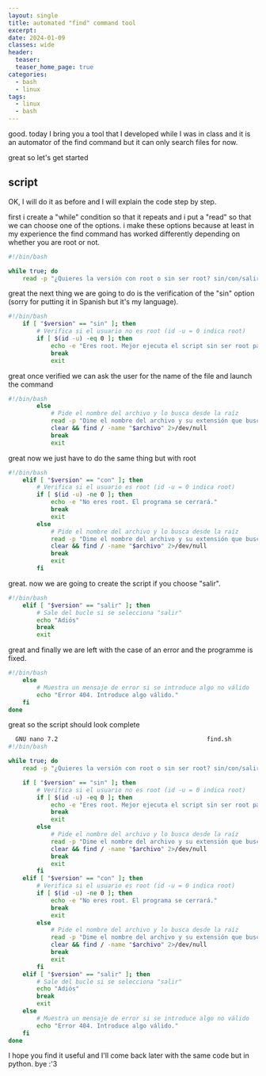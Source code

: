 ```yaml
---
layout: single
title: automated "find" command tool
excerpt: 
date: 2024-01-09
classes: wide
header:
  teaser: 
  teaser_home_page: true
categories:
  - bash
  - linux
tags:  
  - linux
  - bash
---
```


good. today I bring you a tool that I developed while I was in class and it is an automator of the find command but it can only search files for now. 

great so let's get started

## script

OK, I will do it as before and I will explain the code step by step. 

first i create a "while" condition so that it repeats and i put a "read" so that we can choose one of the options. i make these options because at least in my experience the find command has worked differently depending on whether you are root or not. 

```bash
#!/bin/bash

while true; do
    read -p "¿Quieres la versión con root o sin ser root? sin/con/salir: " version


```

great the next thing we are going to do is the verification of the "sin" option (sorry for putting it in Spanish but it's my language).

```bash
#!/bin/bash
    if [ "$version" == "sin" ]; then
        # Verifica si el usuario no es root (id -u = 0 indica root)
        if [ $(id -u) -eq 0 ]; then
            echo -e "Eres root. Mejor ejecuta el script sin ser root para un mejor funcionamiento."
            break
            exit

```

great once verified we can ask the user for the name of the file and launch the command

```bash
#!/bin/bash
        else
            # Pide el nombre del archivo y lo busca desde la raíz
            read -p "Dime el nombre del archivo y su extensión que buscas, buscaré desde la raíz: " archivo
            clear && find / -name "$archivo" 2>/dev/null
            break
            exit

```

great now we just have to do the same thing but with root

```bash
#!/bin/bash
    elif [ "$version" == "con" ]; then
        # Verifica si el usuario es root (id -u = 0 indica root)
        if [ $(id -u) -ne 0 ]; then
            echo -e "No eres root. El programa se cerrará."
            break
            exit
        else
            # Pide el nombre del archivo y lo busca desde la raíz
            read -p "Dime el nombre del archivo y su extensión que buscas, buscaré desde la raíz: " archivo
            clear && find / -name "$archivo" 2>/dev/null
            break
            exit
        fi

```

great. now we are going to create the script if you choose "salir".

```bash
#!/bin/bash
    elif [ "$version" == "salir" ]; then
        # Sale del bucle si se selecciona "salir"
        echo "Adiós"
        break
        exit
```

great and finally we are left with the case of an error and the programme is fixed.

```bash
#!/bin/bash
    else
        # Muestra un mensaje de error si se introduce algo no válido
        echo "Error 404. Introduce algo válido."
    fi
done


```

great so the script should look complete

```bash
  GNU nano 7.2                                          find.sh                                                    
#!/bin/bash

while true; do
    read -p "¿Quieres la versión con root o sin ser root? sin/con/salir: " version

    if [ "$version" == "sin" ]; then
        # Verifica si el usuario no es root (id -u = 0 indica root)
        if [ $(id -u) -eq 0 ]; then
            echo -e "Eres root. Mejor ejecuta el script sin ser root para un mejor funcionamiento."
            break
            exit
        else
            # Pide el nombre del archivo y lo busca desde la raíz
            read -p "Dime el nombre del archivo y su extensión que buscas, buscaré desde la raíz: " archivo
            clear && find / -name "$archivo" 2>/dev/null
            break
            exit
        fi
    elif [ "$version" == "con" ]; then
        # Verifica si el usuario es root (id -u = 0 indica root)
        if [ $(id -u) -ne 0 ]; then
            echo -e "No eres root. El programa se cerrará."
            break
            exit
        else
            # Pide el nombre del archivo y lo busca desde la raíz
            read -p "Dime el nombre del archivo y su extensión que buscas, buscaré desde la raíz: " archivo
            clear && find / -name "$archivo" 2>/dev/null
            break
            exit
        fi
    elif [ "$version" == "salir" ]; then
        # Sale del bucle si se selecciona "salir"
        echo "Adiós"
        break
        exit
    else
        # Muestra un mensaje de error si se introduce algo no válido
        echo "Error 404. Introduce algo válido."
    fi
done

```

I hope you find it useful and I'll come back later with the same code but in python. bye :'3